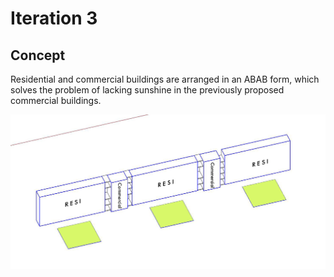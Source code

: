 # Iteration 3

## Concept

Residential and commercial buildings are arranged in an ABAB form, which solves the problem of lacking sunshine in the previously proposed commercial buildings. 

![gras](imgs/I3P1.jpg)

